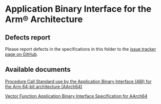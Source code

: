 # Application Binary Interface for the Arm®  Architecture

## Defects report

Please report defects in the specifications in this folder to the
[issue tracker page on
GitHub](https://github.com/ARM-software/software-standards/issues).

## Available documents

[Procedure Call Standard use by the
Application Binary Interface (ABI) for the Arm 64-bit
architecture (AArch64)](aapcs64/aapcs64.rst)

[Vector Function Application Binary Interface Specification for
AArch64](vfabia64/vfabia64.rst)
